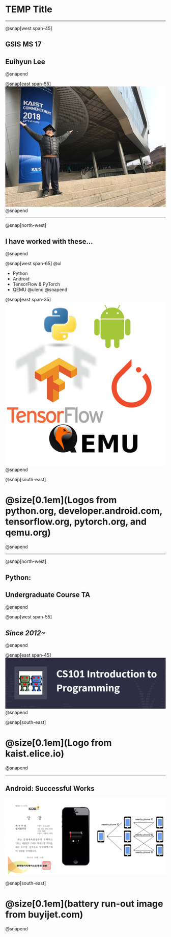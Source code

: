 # TEMP Title

---

@snap[west span-45]
## GSIS MS 17
## Euihyun Lee
@snapend

@snap[east span-55]
![](assets/img/graduation.jpg)
@snapend

---

@snap[north-west]
## I have worked with these...
@snapend

@snap[west span-65]
@ul
- Python
- Android
- TensorFlow & PyTorch
- QEMU
@ulend
@snapend

@snap[east span-35]
![](assets/img/logos.png)
@snapend

@snap[south-east]
# @size[0.1em](Logos from python.org, developer.android.com, tensorflow.org, pytorch.org, and qemu.org)
@snapend

---

@snap[north-west]
## Python: 
## Undergraduate Course TA
@snapend

@snap[west span-55]
## *Since 2012~*
@snapend

@snap[east span-45]
![](assets/img/cs101-logo.png)
@snapend

@snap[south-east]
# @size[0.1em](Logo from kaist.elice.io)
@snapend

---

## Android: Successful Works

![](assets/img/android.png)

@snap[south-east]
# @size[0.1em](battery run-out image from buyijet.com)
@snapend

